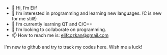 - 👋 Hi, I’m Elif
- 👀 I’m interested in programming and learning new languages. (C is new for me still!)
- 🌱 I’m currently learning QT and C/C++
- 💞️ I’m looking to collaborate on programming.
- 📫 How to reach me is: elifcozkan@gmail.com

I'm new to github and try to track my codes here. 
Wish me a luck!

